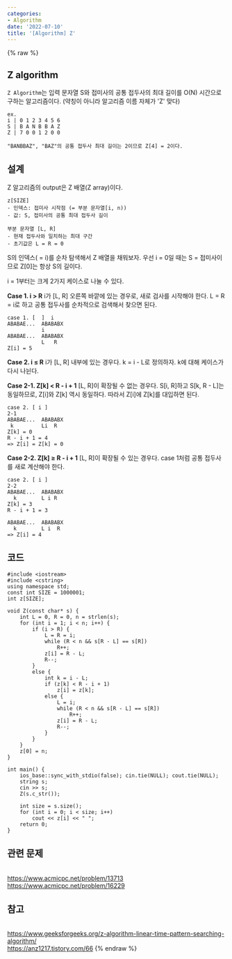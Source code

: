 ```yaml
---
categories:
- Algorithm
date: '2022-07-10'
title: '[Algorithm] Z'
---
```


{% raw %}
## Z algorithm
`Z Algorithm`는 입력 문자열 S와 접미사의 공통 접두사의 최대 길이를 O(N) 시간으로 구하는 알고리즘이다. (약칭이 아니라 알고리즘 이름 자체가 'Z' 맞다)
```
ex.
i | 0 1 2 3 4 5 6
S | B A N B B A Z
Z | 7 0 0 1 2 0 0

"BANBBAZ", "BAZ"의 공통 접두사 최대 길이는 2이므로 Z[4] = 2이다.
```

## 설계
Z 알고리즘의 output은 Z 배열(Z array)이다.
```
z[SIZE]
- 인덱스: 접미사 시작점 (= 부분 문자열[i, n))
- 값: S, 접미사의 공통 최대 접두사 길이

부분 문자열 [L, R]
- 현재 접두사와 일치하는 최대 구간
- 초기값은 L = R = 0
```

S의 인덱스( = i)를 순차 탐색해서 Z 배열을 채워보자. 우선 i = 0일 때는 S = 접미사이므로 Z[0]는  항상 S의 길이다.

i = 1부터는 크게 2가지 케이스로 나눌 수 있다.

**Case 1. i > R**
i가 [L, R] 오른쪽 바깥에 있는 경우로, 새로 검사를 시작해야 한다. L = R = i로 하고 공통 접두사를 순차적으로 검색해서 찾으면 된다.
```
case 1. [  ]  i
ABABAE...  ABABABX
           i    
ABABAE...  ABABABX
           L   R
Z[i] = 5
```

**Case 2. i ≤ R**
i가 [L, R] 내부에 있는 경우다. k = i - L로 정의하자. k에 대해 케이스가 다시 나뉜다.

**Case 2-1. Z[k] < R - i + 1**
[L, R]이 확장될 수 없는 경우다. S[i, R]하고 S[k, R - L]는 동일하므로, Z[i]와 Z[k] 역시 동일하다. 따라서 Z[i]에 Z[k]를 대입하면 된다.
```
case 2. [ i ]
2-1
ABABAE...  ABABABX
 k         Li  R
Z[k] = 0
R - i + 1 = 4
=> Z[i] = Z[k] = 0
```

**Case 2-2. Z[k] ≥ R - i + 1**
[L, R]이 확장될 수 있는 경우다. case 1처럼 공통 접두사를 새로 계산해야 한다.
```
case 2. [ i ]
2-2
ABABAE...  ABABABX
  k        L i R
Z[k] = 3
R - i + 1 = 3

ABABAE...  ABABABX
  k        L i  R
=> Z[i] = 4
```

## 코드
```
#include <iostream>
#include <cstring>
using namespace std;
const int SIZE = 1000001;
int z[SIZE];

void Z(const char* s) {
	int L = 0, R = 0, n = strlen(s);
	for (int i = 1; i < n; i++) {
		if (i > R) {
			L = R = i;
			while (R < n && s[R - L] == s[R])
				R++;
			z[i] = R - L;
			R--;
		}
		else {
			int k = i - L;
			if (z[k] < R - i + 1)
				z[i] = z[k];
			else {
				L = i;
				while (R < n && s[R - L] == s[R])
					R++;
				z[i] = R - L;
				R--;
			}
		}
	}
	z[0] = n;
}

int main() {
	ios_base::sync_with_stdio(false); cin.tie(NULL); cout.tie(NULL);
	string s;
	cin >> s;
	Z(s.c_str());

	int size = s.size();
	for (int i = 0; i < size; i++)
		cout << z[i] << " ";
	return 0;
}
```

## 관련 문제
<br>https://www.acmicpc.net/problem/13713
<br>https://www.acmicpc.net/problem/16229

## 참고
<br>https://www.geeksforgeeks.org/z-algorithm-linear-time-pattern-searching-algorithm/
<br>https://anz1217.tistory.com/66
{% endraw %}